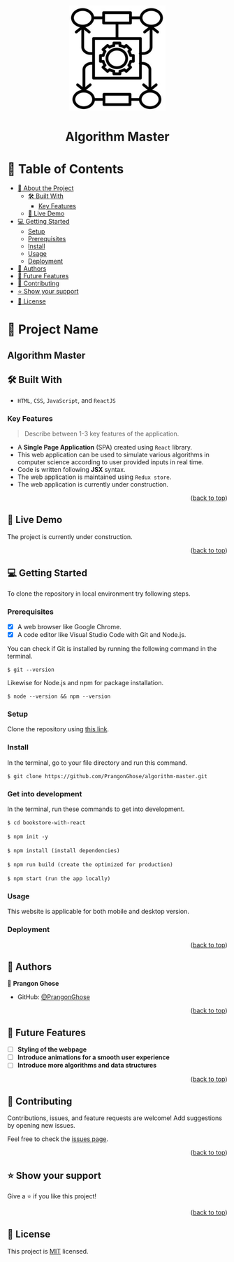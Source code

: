 <a name="readme-top"></a>

<div align="center">

  <img src="./src/images/logo.jpg" alt="logo" width="220"  height="auto" />
  <h1><b>Algorithm Master</b></h1>

</div>


<!-- TABLE OF CONTENTS -->

# 📗 Table of Contents

- [📖 About the Project](#about-project)
  - [🛠 Built With](#built-with)
    - [Key Features](#key-features)
  - [🚀 Live Demo](#live-demo)
- [💻 Getting Started](#getting-started)
  - [Setup](#setup)
  - [Prerequisites](#prerequisites)
  - [Install](#install)
  - [Usage](#usage)
  - [Deployment](#triangular_flag_on_post-deployment)
- [👥 Authors](#authors)
- [🔭 Future Features](#future-features)
- [🤝 Contributing](#contributing)
- [⭐️ Show your support](#support)
- [📝 License](#license)

<!-- PROJECT DESCRIPTION -->

# 📖 Project Name

## Algorithm Master

## 🛠 Built With <a name="built-with"></a>

- `HTML`, `CSS`, `JavaScript`, and `ReactJS`

<!-- Features -->

### Key Features <a name="key-features"></a>

> Describe between 1-3 key features of the application.

- A **Single Page Application** (SPA) created using `React` library.
- This web application can be used to simulate various algorithms in computer science according to user provided inputs in real time.
- Code is written following **__JSX__** syntax.
- The web application is maintained using `Redux store`.
- The web application is currently under construction.

<p align="right">(<a href="#readme-top">back to top</a>)</p>

<!-- LIVE DEMO -->

## 🚀 Live Demo <a name="live-demo"></a>

The project is currently under construction.

<p align="right">(<a href="#readme-top">back to top</a>)</p>

<!-- GETTING STARTED -->

## 💻 Getting Started
To clone the repository in local environment try following steps.

### Prerequisites

- [x] A web browser like Google Chrome.
- [x] A code editor like Visual Studio Code with Git and Node.js.

You can check if Git is installed by running the following command in the terminal.
```
$ git --version
```

Likewise for Node.js and npm for package installation.
```
$ node --version && npm --version
```
### Setup

Clone the repository using [this link](https://github.com/PrangonGhose/algorithm-master.git).

### Install

In the terminal, go to your file directory and run this command.

```
$ git clone https://github.com/PrangonGhose/algorithm-master.git
```
### Get into development

In the terminal, run these commands to get into development.
```
$ cd bookstore-with-react

$ npm init -y

$ npm install (install dependencies)

$ npm run build (create the optimized for production)

$ npm start (run the app locally)
```
### Usage

This website is applicable for both mobile and desktop version.

### Deployment

<p align="right">(<a href="#readme-top">back to top</a>)</p>

<!-- AUTHORS -->

## 👥 Authors <a name="authors"></a>

👤 **Prangon Ghose**

- GitHub: [@PrangonGhose](https://github.com/PrangonGhose)

<p align="right">(<a href="#readme-top">back to top</a>)</p>

<!-- FUTURE FEATURES -->

## 🔭 Future Features <a name="future-features"></a>

- [ ] **Styling of the webpage**
- [ ] **Introduce animations for a smooth user experience**
- [ ] **Introduce more algorithms and data structures**
<p align="right">(<a href="#readme-top">back to top</a>)</p>

<!-- CONTRIBUTING -->

## 🤝 Contributing <a name="contributing"></a>

Contributions, issues, and feature requests are welcome! Add suggestions by opening new issues.

Feel free to check the [issues page](https://github.com/PrangonGhose/algorithm-master/issues).

<p align="right">(<a href="#readme-top">back to top</a>)</p>

<!-- SUPPORT -->

## ⭐️ Show your support <a name="support"></a>

Give a ⭐️ if you like this project!

<p align="right">(<a href="#readme-top">back to top</a>)</p>

<!-- LICENSE -->

## 📝 License <a name="license"></a>

This project is [MIT](./LICENSE) licensed.

